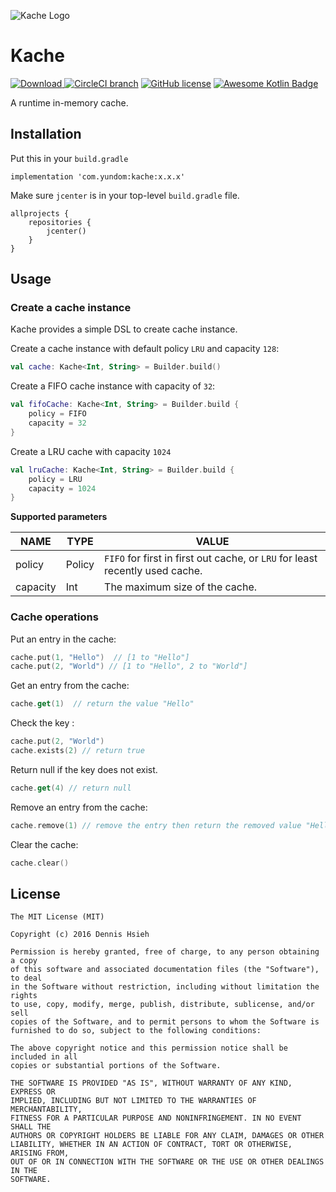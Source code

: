 ![Kache Logo](https://github.com/yundom/kache/blob/master/images/logo.png)

# Kache
[ ![Download](https://api.bintray.com/packages/yundom/Kache/Kache/images/download.svg) ](https://bintray.com/yundom/Kache/Kache/_latestVersion)
[![CircleCI branch](https://circleci.com/gh/yundom/kache.svg?style=shield&circle-token=656b534e746e391d3ab9bfbac01cb6b60a5ab087)](https://circleci.com/gh/yundom/kache/tree/master)
[![GitHub license](https://img.shields.io/badge/License-MIT-yellow.svg)](https://opensource.org/licenses/MIT)
[![Awesome Kotlin Badge](https://kotlin.link/awesome-kotlin.svg)](https://github.com/KotlinBy/awesome-kotlin)

A runtime in-memory cache.
## Installation
Put this in your `build.gradle`
```
implementation 'com.yundom:kache:x.x.x'
```

Make sure `jcenter` is in your top-level `build.gradle` file.
```
allprojects {
    repositories {
        jcenter()
    }
}
```
## Usage
### Create a cache instance
Kache provides a simple DSL to create cache instance.

Create a cache instance with default policy `LRU` and capacity `128`:
```kotlin
val cache: Kache<Int, String> = Builder.build()
```

Create a FIFO cache instance with capacity of `32`:
```kotlin
val fifoCache: Kache<Int, String> = Builder.build {
    policy = FIFO
    capacity = 32
}
```

Create a LRU cache with capacity `1024`
```kotlin
val lruCache: Kache<Int, String> = Builder.build {
    policy = LRU
    capacity = 1024
}
```

__Supported parameters__

NAME | TYPE | VALUE
-----|------|----
policy | Policy | `FIFO` for first in first out cache, or `LRU` for least recently used cache.
capacity | Int | The maximum size of the cache.

### Cache operations
Put an entry in the cache:
```kotlin
cache.put(1, "Hello")  // [1 to "Hello"]
cache.put(2, "World") // [1 to "Hello", 2 to "World"]
```

Get an entry from the cache:
```kotlin
cache.get(1)  // return the value "Hello"
```

Check the key :
```kotlin
cache.put(2, "World")
cache.exists(2) // return true
```

Return null if the key does not exist.
```kotlin
cache.get(4) // return null
```

Remove an entry from the cache:
```kotlin
cache.remove(1) // remove the entry then return the removed value "Hello"
```

Clear the cache:
```kotlin
cache.clear()
```
## License
```text
The MIT License (MIT)

Copyright (c) 2016 Dennis Hsieh

Permission is hereby granted, free of charge, to any person obtaining a copy
of this software and associated documentation files (the "Software"), to deal
in the Software without restriction, including without limitation the rights
to use, copy, modify, merge, publish, distribute, sublicense, and/or sell
copies of the Software, and to permit persons to whom the Software is
furnished to do so, subject to the following conditions:

The above copyright notice and this permission notice shall be included in all
copies or substantial portions of the Software.

THE SOFTWARE IS PROVIDED "AS IS", WITHOUT WARRANTY OF ANY KIND, EXPRESS OR
IMPLIED, INCLUDING BUT NOT LIMITED TO THE WARRANTIES OF MERCHANTABILITY,
FITNESS FOR A PARTICULAR PURPOSE AND NONINFRINGEMENT. IN NO EVENT SHALL THE
AUTHORS OR COPYRIGHT HOLDERS BE LIABLE FOR ANY CLAIM, DAMAGES OR OTHER
LIABILITY, WHETHER IN AN ACTION OF CONTRACT, TORT OR OTHERWISE, ARISING FROM,
OUT OF OR IN CONNECTION WITH THE SOFTWARE OR THE USE OR OTHER DEALINGS IN THE
SOFTWARE.

```
